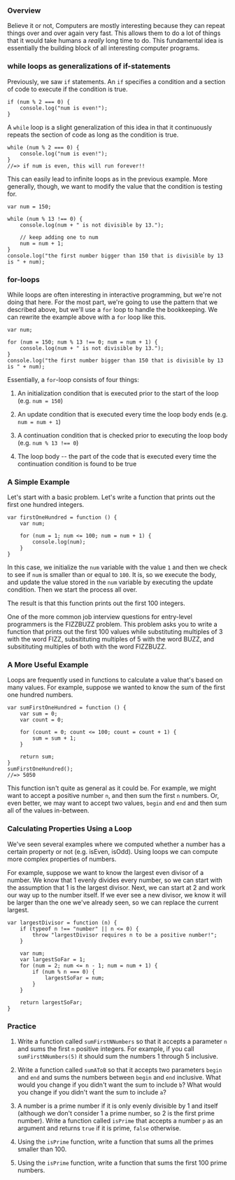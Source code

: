 ### Overview

Believe it or not, Computers are mostly interesting because they can repeat
things over and over again very fast. This allows them to do a lot of things
that it would take humans a *really* long time to do. This fundamental idea is
essentially the building block of all interesting computer programs.

### while loops as generalizations of if-statements

Previously, we saw `if` statements. An `if` specifies a condition and a section
of code to execute if the condition is true.

    if (num % 2 === 0) {
        console.log("num is even!");
    }

A `while` loop is a slight generalization of this idea in that it continuously
repeats the section of code as long as the condition is true.

    while (num % 2 === 0) {
        console.log("num is even!");
    }
    //=> if num is even, this will run forever!!

This can easily lead to infinite loops as in the previous example. More
generally, though, we want to modify the value that the condition is testing
for.

    var num = 150;

    while (num % 13 !== 0) {
        console.log(num + " is not divisible by 13.");

        // keep adding one to num
        num = num + 1;
    }
    console.log("the first number bigger than 150 that is divisible by 13 is " + num);

### for-loops

While loops are often interesting in interactive programming, but we're not
doing that here. For the most part, we're going to use the pattern that we
described above, but we'll use a `for` loop to handle the bookkeeping. We can
rewrite the example above with a `for` loop like this.

    var num;

    for (num = 150; num % 13 !== 0; num = num + 1) {
        console.log(num + " is not divisible by 13.");
    }
    console.log("the first number bigger than 150 that is divisible by 13 is " + num);

Essentially, a `for`-loop consists of four things:

1. An initialization condition that is executed prior to the start of the loop
(e.g. `num = 150`)

2. An update condition that is executed every time the loop body ends (e.g. `num
= num + 1`)

3. A continuation condition that is checked prior to executing the loop body
(e.g. `num % 13 !== 0`)

4. The loop body -- the part of the code that is executed every time the
continuation condition is found to be true

### A Simple Example

Let's start with a basic problem. Let's write a function that prints out the
first one hundred integers.

    var firstOneHundred = function () {
        var num;

        for (num = 1; num <= 100; num = num + 1) {
            console.log(num);
        }
    }

In this case, we initialize the `num` variable with the value `1` and then we
check to see if `num` is smaller than or equal to `100`. It is, so we execute
the body, and update the value stored in the `num` variable by executing the
update condition. Then we start the process all over.

The result is that this function prints out the first 100 integers.

One of the more common job interview questions for entry-level programmers is
the FIZZBUZZ problem. This problem asks you to write a function that prints out
the first 100 values while substituting multiples of 3 with the word FIZZ,
subsitituting multiples of 5 with the word BUZZ, and subsitituting multiples of
both with the word FIZZBUZZ.

### A More Useful Example

Loops are frequently used in functions to calculate a value that's based on many
values. For example, suppose we wanted to know the sum of the first one hundred
numbers.

    var sumFirstOneHundred = function () {
        var sum = 0;
        var count = 0;

        for (count = 0; count <= 100; count = count + 1) {
            sum = sum + 1;
        }

        return sum;
    }
    sumFirstOneHundred();
    //=> 5050

This function isn't quite as general as it could be. For example, we might want
to accept a positive number `n`, and then sum the first `n` numbers. Or, even
better, we may want to accept two values, `begin` and `end` and then sum all of
the values in-between.

### Calculating Properties Using a Loop

We've seen several examples where we computed whether a number has a certain
property or not (e.g. isEven, isOdd). Using loops we can compute more complex
properties of numbers.

For example, suppose we want to know the largest even divisor of a number. We
know that 1 evenly divides every number, so we can start with the assumption
that 1 is the largest divisor. Next, we can start at 2 and work our way up to
the number itself. If we ever see a new divisor, we know it will be larger than
the one we've already seen, so we can replace the current largest.

    var largestDivisor = function (n) {
        if (typeof n !== "number" || n <= 0) {
            throw "largestDivisor requires n to be a positive number!";
        }

        var num;
        var largestSoFar = 1;
        for (num = 2; num <= n - 1; num = num + 1) {
            if (num % n === 0) {
                largestSoFar = num;
            }
        }

        return largestSoFar;
    }

### Practice

1. Write a function called `sumFirstNNumbers` so that it accepts a parameter `n`
and sums the first `n` positive integers. For example, if you call
`sumFirstNNumbers(5)` it should sum the numbers 1 through 5 inclusive.

2. Write a function called `sumAToB` so that it accepts two parameters `begin` and
`end` and sums the numbers between `begin` and `end` inclusive. What would you change if
you didn't want the sum to include `b`? What would you change if you didn't want
the sum to include `a`?

3. A number is a prime number if it is only evenly divisible by 1 and itself
(although we don't consider 1 a prime number, so 2 is the first prime
number). Write a function called `isPrime` that accepts a number `p` as an
argument and returns `true` if it is prime, `false` otherwise.

4. Using the `isPrime` function, write a function that sums all the primes
smaller than 100.

5. Using the `isPrime` function, write a function that sums the first 100 prime
numbers.
